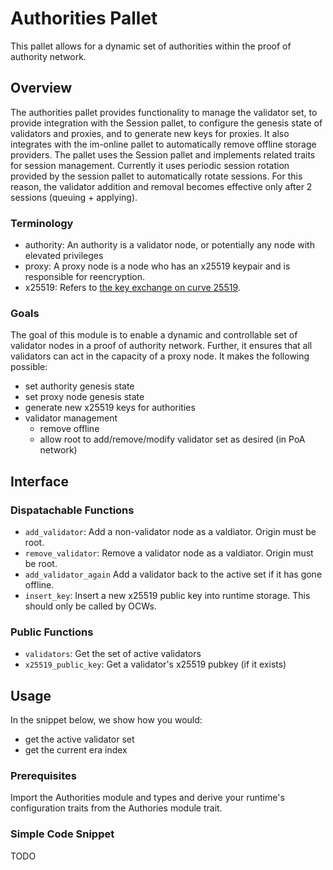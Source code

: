 # Authorities Pallet
This pallet allows for a dynamic set of authorities within the proof of authority network.

## Overview 

The authorities pallet provides functionality to manage the validator set, to provide integration with the Session pallet, to configure the genesis state of validators and proxies, and to generate new keys for proxies. It also integrates with the im-online pallet to automatically remove offline storage providers. The pallet uses the Session pallet and implements related traits for session management. Currently it uses periodic session rotation provided by the session pallet to automatically rotate sessions. For this reason, the validator addition and removal becomes effective only after 2 sessions (queuing + applying).

### Terminology

* authority: An authority is a validator node, or potentially any node with elevated privileges
* proxy: A proxy node is a node who has an x25519 keypair and is responsible for reencryption.
* x25519: Refers to [the key exchange on curve 25519](https://cryptography.io/en/latest/hazmat/primitives/asymmetric/x25519/).

### Goals

The goal of this module is to enable a dynamic and controllable set of validator nodes in a proof of authority network. Further, it ensures that all validators can act in the capacity of a proxy node. It makes the following possible:

* set authority genesis state
* set proxy node genesis state
* generate new x25519 keys for authorities
* validator management
  * remove offline
  * allow root to add/remove/modify validator set as desired (in PoA network) 

## Interface

### Dispatachable Functions

* `add_validator`: Add a non-validator node as a valdiator. Origin must be root.
* `remove_validator`: Remove a validator node as a valdiator. Origin must be root.
* `add_validator_again` Add a validator back to the active set if it has gone offline.
* `insert_key`: Insert a new x25519 public key into runtime storage. This should only be called by OCWs.

### Public Functions

* `validators`: Get the set of active validators
* `x25519_public_key`: Get a validator's x25519 pubkey (if it exists)

## Usage

In the snippet below, we show how you would:

* get the active validator set
* get the current era index

### Prerequisites

Import the Authorities module and types and derive your runtime's configuration traits from the Authories module trait.

### Simple Code Snippet

TODO
